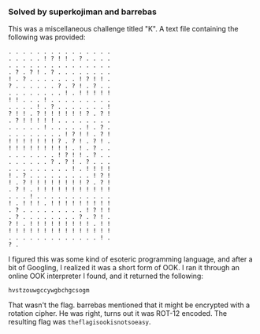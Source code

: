 ### Solved by superkojiman and barrebas

This was a miscellaneous challenge titled "K". A text file containing the following was provided:

```
. . . . . . . . . . . . . . .
. . . . . ! ? ! ! . ? . . . .
. . . . . . . . . . . . . . .
. ? . ? ! . ? . . . . . . . .
! . ? . . . . . . . ! ? ! ! .
? . . . . . . ? . ? ! . ? . .
. . . . . . . . ! . ! ! ! ! !
! ! . . . ! . . . . . . . . .
. . . . ! . ? . . . . . . . !
? ! ! . ? ! ! ! ! ! ! ? . ? !
. ? ! ! ! ! ! . . . . . . . .
. . . . . ! . . . . . ! . ? .
. . . . . . . . ! ? ! ! . ? !
! ! ! ! ! ! ! ? . ? ! . ? ! .
! ! ! ! ! ! ! ! ! . ! . ? . .
. . . . . . . ! ? ! ! . ? . .
. . . . . . ? . ? ! . ? . . .
. . . . . . . . . ! . ! ! ! !
! . ? . . . . . . . . . ! ? !
! . ? ! ! ! ! ! ! ! ! ? . ? !
. ? ! . ! ! ! ! ! ! ! ! ! ! !
. . . ! . . . . . . . . . . .
! . ! ! ! . ! ! ! ! ! ! ! ! !
. ? . . . . . . . . . ! ? ! !
. ? . . . . . . . . ? . ? ! .
? ! . ! ! ! ! ! ! ! ! ! . ! !
! ! ! ! ! ! ! ! ! ! ! ! ! ! !
. . . . . . . . . . . . . ! .
? . 
```

I figured this was some kind of esoteric programming language, and after a bit of Googling, I realized it was a short form of OOK. I ran it through an online OOK interpreter I found, and it returned the following:

```
hvstzouwgccywgbchgcsogm
```

That wasn't the flag. barrebas mentioned that it might be encrypted with a rotation cipher. He was right, turns out it was ROT-12 encoded. The resulting flag was ```theflagisookisnotsoeasy```. 
